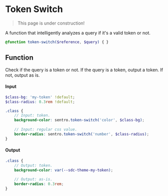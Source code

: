 # Token Switch
> This page is under construction!

A function that intelligently analyzes a query if it's a valid token or not.

```scss
@function token-switch($reference, $query) { }
```

## Function
Check if the query is a token or not. If the query is a token, output a token. If not, output as is.

#### Input
```scss
$class-bg: 'my-token' !default;
$class-radius: 0.3rem !default;

.class {
    // Input: token.
    background-color: sentro.token-switch('color', $class-bg);
    
    // Input: regular css value.
    border-radius: sentro.token-switch('number', $class-radius);
}
```

#### Output
```scss
.class {
    // Output: token.
    background-color: var(--sdc-theme-my-token);
    
    // Output: as-is.
    border-radius: 0.3rem;
}
```